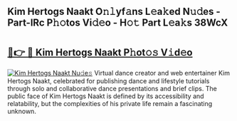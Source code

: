 ## Kim Hertogs Naakt O𝚗𝚕yf𝚊ns L𝚎a𝚔ed N𝚞𝚍es - Part-lRc P𝚑𝚘tos Vi𝚍𝚎o - H𝚘𝚝 Part L𝚎a𝚔s 38WcX

# <h2><a href="http://kf3i8w.oniu.top/?m=Kim+Hertogs+Naakt">🔗👉 🔴 Kim Hertogs Naakt P𝚑ot𝚘𝚜 V𝚒d𝚎o</a></h2>

[![Kim Hertogs Naakt Nu𝚍e𝚜](https://i.imgur.com/0qMVB7G.gif)](http://kf3i8w.oniu.top/?m=Kim+Hertogs+Naakt)
Virtual dance creator and web entertainer Kim Hertogs Naakt, celebrated for publishing dance and lifestyle tutorials through solo and collaborative dance presentations and brief clips. The public face of Kim Hertogs Naakt is defined by its accessibility and relatability, but the complexities of his private life remain a fascinating unknown.  
